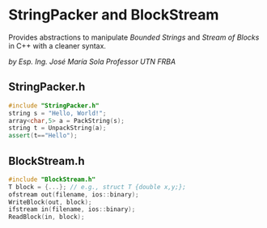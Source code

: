 # StringPacker and BlockStream
Provides abstractions to manipulate *Bounded Strings* and *Stream of Blocks* in C++ with a cleaner syntax.

*by Esp. Ing. José María Sola*
_Professor_
_UTN FRBA_


## StringPacker.h
```c++
#include "StringPacker.h"
string s = "Hello, World!";
array<char,5> a = PackString(s);
string t = UnpackString(a);
assert(t=="Hello");
```

## BlockStream.h
```c++
#include "BlockStream.h"
T block = {...}; // e.g., struct T {double x,y;};
ofstream out(filename, ios::binary);
WriteBlock(out, block);
ifstream in(filename, ios::binary);
ReadBlock(in, block);
```
